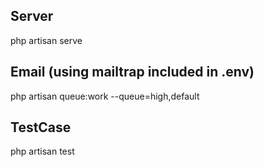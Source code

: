 ## Server
php artisan serve

## Email (using mailtrap included in .env)
php artisan queue:work --queue=high,default

## TestCase
php artisan test
